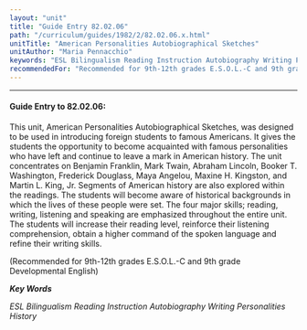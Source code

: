 ```yaml
---
layout: "unit"
title: "Guide Entry 82.02.06"
path: "/curriculum/guides/1982/2/82.02.06.x.html"
unitTitle: "American Personalities Autobiographical Sketches"
unitAuthor: "Maria Pennacchio"
keywords: "ESL Bilingualism Reading Instruction Autobiography Writing Personalities History"
recommendedFor: "Recommended for 9th-12th grades E.S.O.L.-C and 9th grade Developmental English"
---
```

<body>
<hr/>
 <h4>
  Guide Entry to 82.02.06:
 </h4>
 This unit, American Personalities Autobiographical Sketches, was designed to be used in introducing foreign students to famous Americans.  It gives the students the opportunity to become acquainted with famous personalities who have left and continue to leave a mark in American history.  The unit concentrates on Benjamin Franklin, Mark Twain, Abraham Lincoln, Booker T. Washington, Frederick Douglass, Maya Angelou, Maxine H. Kingston, and Martin L. King, Jr.  Segments of American history are also explored within the readings.  The students will become aware of historical backgrounds in which the lives of these people were set.  The four major skills; reading, writing, listening and speaking are emphasized throughout the entire unit.  The students will increase their reading level, reinforce their listening comprehension, obtain a higher command of the spoken language and refine their writing skills.
 <p>
  (Recommended for 9th-12th grades E.S.O.L.-C and 9th grade Developmental English)
 </p>
<p>
  <b>
   <i>
    Key Words
   </i>
  </b>
  <br/>
 </p>
 <p>
  <i>
   ESL Bilingualism Reading Instruction Autobiography Writing Personalities History
  </i>
 </p>

</body>